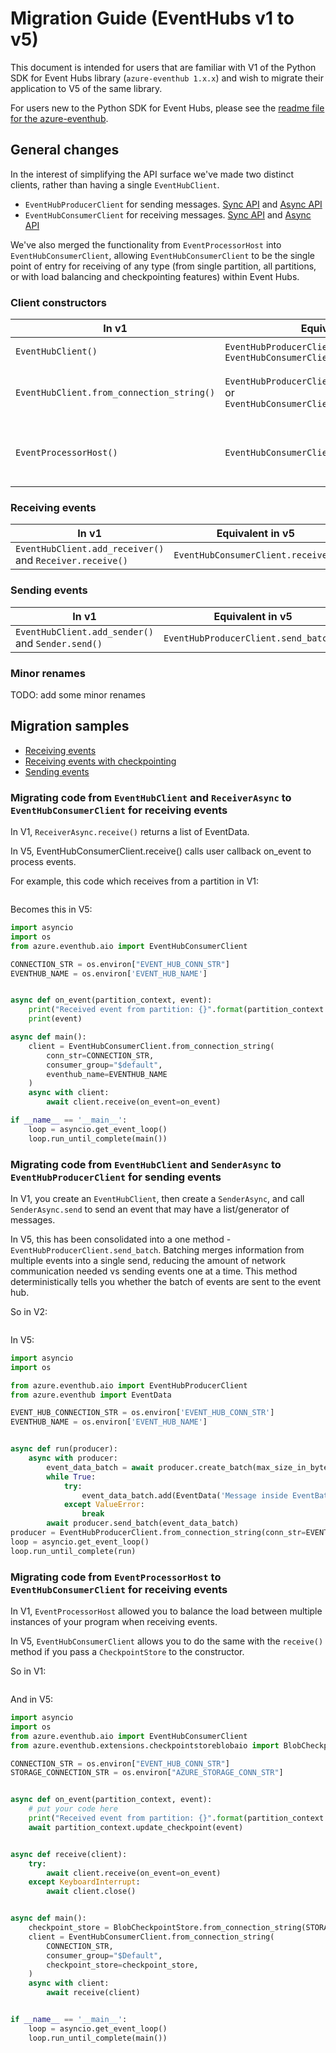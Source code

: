 # Migration Guide (EventHubs v1 to v5)

This document is intended for users that are familiar with V1 of the Python SDK for Event Hubs library (`azure-eventhub 1.x.x`) and wish 
to migrate their application to V5 of the same library.

For users new to the Python SDK for Event Hubs, please see the [readme file for the azure-eventhub](https://github.com/Azure/azure-sdk-for-python/blob/master/sdk/eventhub/azure-eventhub/README.md).

## General changes

In the interest of simplifying the API surface we've made two distinct
clients, rather than having a single `EventHubClient`. 
* `EventHubProducerClient` for sending messages. [Sync API](https://azuresdkdocs.blob.core.windows.net/$web/python/azure-eventhub/5.0.0b6/azure.eventhub.html#azure.eventhub.EventHubProducerClient)
and [Async API](https://azuresdkdocs.blob.core.windows.net/$web/python/azure-eventhub/5.0.0b6/azure.eventhub.aio.html#azure.eventhub.aio.EventHubProducerClient)
* `EventHubConsumerClient` for receiving messages. [Sync API](https://azuresdkdocs.blob.core.windows.net/$web/python/azure-eventhub/5.0.0b6/azure.eventhub.html#azure.eventhub.EventHubConsumerClient)
and [Async API](https://azuresdkdocs.blob.core.windows.net/$web/python/azure-eventhub/5.0.0b6/azure.eventhub.aio.html#azure.eventhub.aio.EventHubConsumerClient)

We've also merged the functionality from `EventProcessorHost` into 
`EventHubConsumerClient`, allowing `EventHubConsumerClient` to be the single
point of entry for receiving of any type (from single partition, all partitions, or with load balancing and checkpointing features) within Event Hubs.


### Client constructors

| In v1                                          | Equivalent in v5                                                 | Sample |
|------------------------------------------------|------------------------------------------------------------------|--------|
| `EventHubClient()`    | `EventHubProducerClient()` or `EventHubConsumerClient()` | [using credential](https://github.com/Azure/azure-sdk-for-python/blob/master/sdk/eventhub/azure-eventhub/samples/sync_samples/client_secret_auth.py) |
| `EventHubClient.from_connection_string()` | `EventHubProducerClient.from_connection_string` or `EventHubConsumerClient.from_connection_string` |[receive events](https://github.com/Azure/azure-sdk-for-python/blob/master/sdk/eventhub/azure-eventhub/samples/async_samples/recv_async.py),  [send events](https://github.com/Azure/azure-sdk-for-python/blob/master/sdk/eventhub/azure-eventhub/samples/async_samples/send_async.py) |
| `EventProcessorHost()`| `EventHubConsumerClient(..., checkpoint_store)`| [receive events using checkpoint store](https://github.com/Azure/azure-sdk-for-python/blob/master/sdk/eventhub/azure-eventhub/samples/async_samples/recv_with_checkpoint_store_async.py) |

### Receiving events 

| In v1                                          | Equivalent in v5                                                 | Sample |
|------------------------------------------------|------------------------------------------------------------------|--------|
| `EventHubClient.add_receiver()` and `Receiver.receive()`                       | `EventHubConsumerClient.receive()`                               | [receiveEvents](https://github.com/Azure/azure-sdk-for-js/blob/master/sdk/eventhub/event-hubs/samples/receiveEvents.ts) |

### Sending events

| In v1                                          | Equivalent in v5                                                 | Sample |
|------------------------------------------------|------------------------------------------------------------------|--------|
| `EventHubClient.add_sender()` and `Sender.send()`                          | `EventHubProducerClient.send_batch()`                               | [sendEvents](https://github.com/Azure/azure-sdk-for-js/blob/master/sdk/eventhub/event-hubs/samples/sendEvents.ts) |

### Minor renames

TODO: add some minor renames

## Migration samples

* [Receiving events](#migrating-code-from-eventhubclient-and-receiver-to-eventhubconsumerclient-for-receiving-events)
* [Receiving events with checkpointing](#migrating-code-from-eventprocessorhost-to-eventhubconsumerclient-for-receiving-events)
* [Sending events](#migrating-code-from-eventhubclient-to-eventhubproducerclient-for-sending-events)

### Migrating code from `EventHubClient` and `ReceiverAsync` to `EventHubConsumerClient` for receiving events

In V1, `ReceiverAsync.receive()` returns a list of EventData.

In V5, EventHubConsumerClient.receive() calls user callback on_event to process events.

For example, this code which receives from a partition in V1:

```python

```

Becomes this in V5:

```python
import asyncio
import os
from azure.eventhub.aio import EventHubConsumerClient

CONNECTION_STR = os.environ["EVENT_HUB_CONN_STR"]
EVENTHUB_NAME = os.environ['EVENT_HUB_NAME']


async def on_event(partition_context, event):
    print("Received event from partition: {}".format(partition_context.partition_id))
    print(event)

async def main():
    client = EventHubConsumerClient.from_connection_string(
        conn_str=CONNECTION_STR,
        consumer_group="$default",
        eventhub_name=EVENTHUB_NAME
    )
    async with client:
        await client.receive(on_event=on_event)

if __name__ == '__main__':
    loop = asyncio.get_event_loop()
    loop.run_until_complete(main())
```

### Migrating code from `EventHubClient` and `SenderAsync` to `EventHubProducerClient` for sending events

In V1, you create an `EventHubClient`, then create a `SenderAsync`, and call `SenderAsync.send` to send an event that may have
a list/generator of messages.

In V5, this has been consolidated into a one method - `EventHubProducerClient.send_batch`.
Batching merges information from multiple events into a single send, reducing
the amount of network communication needed vs sending events one at a time.
This method deterministically tells you whether the batch of events are sent to the event hub.

So in V2:
```python

```

In V5:
```python
import asyncio
import os

from azure.eventhub.aio import EventHubProducerClient
from azure.eventhub import EventData

EVENT_HUB_CONNECTION_STR = os.environ['EVENT_HUB_CONN_STR']
EVENTHUB_NAME = os.environ['EVENT_HUB_NAME']


async def run(producer):
    async with producer:
        event_data_batch = await producer.create_batch(max_size_in_bytes=10000)
        while True:
            try:
                event_data_batch.add(EventData('Message inside EventBatchData'))
            except ValueError:
                break
        await producer.send_batch(event_data_batch)
producer = EventHubProducerClient.from_connection_string(conn_str=EVENT_HUB_CONNECTION_STR, eventhub_name=EVENTHUB_NAME)
loop = asyncio.get_event_loop()
loop.run_until_complete(run)
```

### Migrating code from `EventProcessorHost` to `EventHubConsumerClient` for receiving events

In V1, `EventProcessorHost` allowed you to balance the load between multiple instances of 
your program when receiving events.

In V5, `EventHubConsumerClient` allows you to do the same with the `receive()` method if you
pass a `CheckpointStore` to the constructor.

So in V1:
```python

```

And in V5:
```python
import asyncio
import os
from azure.eventhub.aio import EventHubConsumerClient
from azure.eventhub.extensions.checkpointstoreblobaio import BlobCheckpointStore

CONNECTION_STR = os.environ["EVENT_HUB_CONN_STR"]
STORAGE_CONNECTION_STR = os.environ["AZURE_STORAGE_CONN_STR"]


async def on_event(partition_context, event):
    # put your code here
    print("Received event from partition: {}".format(partition_context.partition_id))
    await partition_context.update_checkpoint(event)


async def receive(client):
    try:
        await client.receive(on_event=on_event)
    except KeyboardInterrupt:
        await client.close()


async def main():
    checkpoint_store = BlobCheckpointStore.from_connection_string(STORAGE_CONNECTION_STR, "container_name_to_store_checkpoint")
    client = EventHubConsumerClient.from_connection_string(
        CONNECTION_STR,
        consumer_group="$Default",
        checkpoint_store=checkpoint_store,
    )
    async with client:
        await receive(client)


if __name__ == '__main__':
    loop = asyncio.get_event_loop()
    loop.run_until_complete(main())
```
